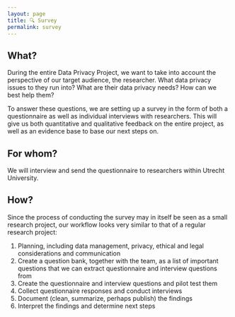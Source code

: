 ```yaml
---
layout: page
title: 🔍 Survey
permalink: survey
---
```


## What?
During the entire Data Privacy Project, we want to take into account the perspective of our target audience, the researcher. What data privacy issues to they run into? What are their data privacy needs? How can we best help them? 

To answer these questions, we are setting up a survey in the form of both a questionnaire as well as individual interviews with researchers. This will give us both quantitative and qualitative feedback on the entire project, as well as an evidence base to base our next steps on.

## For whom?
We will interview and send the questionnaire to researchers within Utrecht University.

## How?
Since the process of conducting the survey may in itself be seen as a small research project, our workflow looks very similar to that of a regular research project:
1. Planning, including data management, privacy, ethical and legal considerations and communication
2. Create a question bank, together with the team, as a list of important questions that we can extract questionnaire and interview questions from
3. Create the questionnaire and interview questions and pilot test them
4. Collect questionnaire responses and conduct interviews
5. Document (clean, summarize, perhaps publish) the findings
6. Interpret the findings and determine next steps